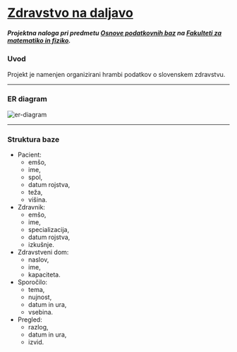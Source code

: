 # [Zdravstvo na daljavo](https://github.com/matejbolta/zdravstvo-na-daljavo)

##### Projektna naloga pri predmetu [Osnove podatkovnih baz](https://github.com/jaanos/OPB) na __[Fakulteti za matematiko in fiziko](https://www.fmf.uni-lj.si/si/)__.

### Uvod
Projekt je namenjen organizirani hrambi podatkov o slovenskem zdravstvu.

***
### ER diagram

![er-diagram](https://user-images.githubusercontent.com/64838916/162076918-772578a5-aa89-4100-bdb7-d8a8da0a4ca5.png)

***

### Struktura baze

* Pacient:
  * emšo,
  * ime,
  * spol,
  * datum rojstva,
  * teža,
  * višina.
* Zdravnik:
  * emšo,
  * ime,
  * specializacija,
  * datum rojstva,
  * izkušnje.
* Zdravstveni dom:
  * naslov,
  * ime,
  * kapaciteta.
* Sporočilo:
  * tema,
  * nujnost,
  * datum in ura,
  * vsebina.
* Pregled:
  * razlog,
  * datum in ura,
  * izvid.
